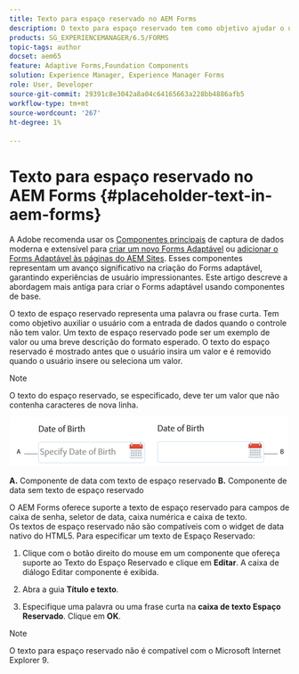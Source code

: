 ```yaml
---
title: Texto para espaço reservado no AEM Forms
description: O texto para espaço reservado tem como objetivo ajudar o usuário com a entrada de dados quando o controle não tem valor. Pode ser um exemplo de valor ou uma breve descrição do formato esperado.
products: SG_EXPERIENCEMANAGER/6.5/FORMS
topic-tags: author
docset: aem65
feature: Adaptive Forms,Foundation Components
solution: Experience Manager, Experience Manager Forms
role: User, Developer
source-git-commit: 29391c8e3042a8a04c64165663a228bb4886afb5
workflow-type: tm+mt
source-wordcount: '267'
ht-degree: 1%

---
```


# Texto para espaço reservado no AEM Forms {#placeholder-text-in-aem-forms}

A Adobe <span class="preview"> recomenda usar os [Componentes principais](https://experienceleague.adobe.com/docs/experience-manager-core-components/using/adaptive-forms/introduction.html?lang=pt-BR) de captura de dados moderna e extensível para [criar um novo Forms Adaptável](/help/forms/using/create-an-adaptive-form-core-components.md) ou [adicionar o Forms Adaptável às páginas do AEM Sites](/help/forms/using/create-or-add-an-adaptive-form-to-aem-sites-page.md). Esses componentes representam um avanço significativo na criação do Forms adaptável, garantindo experiências de usuário impressionantes. Este artigo descreve a abordagem mais antiga para criar o Forms adaptável usando componentes de base. </span>

O texto de espaço reservado representa uma palavra ou frase curta. Tem como objetivo auxiliar o usuário com a entrada de dados quando o controle não tem valor. Um texto de espaço reservado pode ser um exemplo de valor ou uma breve descrição do formato esperado. O texto do espaço reservado é mostrado antes que o usuário insira um valor e é removido quando o usuário insere ou seleciona um valor.

>[!NOTE]
>
>O texto do espaço reservado, se especificado, deve ter um valor que não contenha caracteres de nova linha.

![Componente de data com e sem texto de espaço reservado](assets/dat-picker-place-holder-text.png)

**A.** Componente de data com texto de espaço reservado **B.** Componente de data sem texto de espaço reservado

O AEM Forms oferece suporte a texto de espaço reservado para campos de caixa de senha, seletor de data, caixa numérica e caixa de texto.\
Os textos de espaço reservado não são compatíveis com o widget de data nativo do HTML5. Para especificar um texto de Espaço Reservado:

1. Clique com o botão direito do mouse em um componente que ofereça suporte ao Texto do Espaço Reservado e clique em **Editar**. A caixa de diálogo Editar componente é exibida.

1. Abra a guia **Título e texto**.
1. Especifique uma palavra ou uma frase curta na **caixa de texto Espaço Reservado**. Clique em **OK**.

>[!NOTE]
>
>O texto para espaço reservado não é compatível com o Microsoft Internet Explorer 9.
